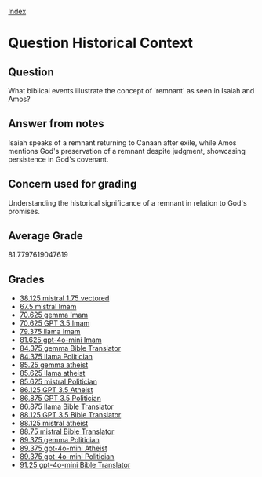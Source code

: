 
[Index](../../index.md)
# Question Historical Context
## Question
What biblical events illustrate the concept of 'remnant' as seen in Isaiah and Amos?

## Answer from notes
Isaiah speaks of a remnant returning to Canaan after exile, while Amos mentions God's preservation of a remnant despite judgment, showcasing persistence in God's covenant.

## Concern used for grading
Understanding the historical significance of a remnant in relation to God's promises.

## Average Grade
81.7797619047619

## Grades
 * [38.125 mistral 1.75 vectored](../answers/mistral_1.75_vectored/Historical_Context.md)
 * [67.5 mistral Imam](../answers/mistral_Imam/Historical_Context.md)
 * [70.625 gemma Imam](../answers/gemma_Imam/Historical_Context.md)
 * [70.625 GPT 3.5 Imam](../answers/GPT_3.5_Imam/Historical_Context.md)
 * [79.375 llama Imam](../answers/llama_Imam/Historical_Context.md)
 * [81.625 gpt-4o-mini Imam](../answers/gpt-4o-mini_Imam/Historical_Context.md)
 * [84.375 gemma Bible Translator](../answers/gemma_Bible_Translator/Historical_Context.md)
 * [84.375 llama Politician](../answers/llama_Politician/Historical_Context.md)
 * [85.25 gemma atheist](../answers/gemma_atheist/Historical_Context.md)
 * [85.625 llama atheist](../answers/llama_atheist/Historical_Context.md)
 * [85.625 mistral Politician](../answers/mistral_Politician/Historical_Context.md)
 * [86.125 GPT 3.5 Atheist](../answers/GPT_3.5_Atheist/Historical_Context.md)
 * [86.875 GPT 3.5 Politician](../answers/GPT_3.5_Politician/Historical_Context.md)
 * [86.875 llama Bible Translator](../answers/llama_Bible_Translator/Historical_Context.md)
 * [88.125 GPT 3.5 Bible Translator](../answers/GPT_3.5_Bible_Translator/Historical_Context.md)
 * [88.125 mistral atheist](../answers/mistral_atheist/Historical_Context.md)
 * [88.75 mistral Bible Translator](../answers/mistral_Bible_Translator/Historical_Context.md)
 * [89.375 gemma Politician](../answers/gemma_Politician/Historical_Context.md)
 * [89.375 gpt-4o-mini Atheist](../answers/gpt-4o-mini_Atheist/Historical_Context.md)
 * [89.375 gpt-4o-mini Politician](../answers/gpt-4o-mini_Politician/Historical_Context.md)
 * [91.25 gpt-4o-mini Bible Translator](../answers/gpt-4o-mini_Bible_Translator/Historical_Context.md)
